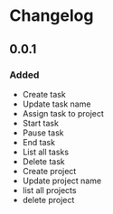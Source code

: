 # Changelog


## 0.0.1

### Added
- Create task
- Update task name
- Assign task to project
- Start task
- Pause task
- End task
- List all tasks
- Delete task
- Create project
- Update project name 
- list all projects
- delete project

